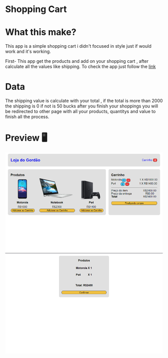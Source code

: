 # Shopping Cart

# What this make?

This app is a simple shopping cart i didn't focused in style just if would work and it's working.

First- This app get the products and add on your shopping cart , after calculate all the values like shipping.
To check the app just follow the [link](https://my-shopping-carts.netlify.app)

# Data

The shipping value is calculate with your total , if the total is more than 2000 the shipping is 0 if not is 50 bucks after you finish your shoppings you will be redirected to other page with all your products, quantitys and value to finish all the process.

# Preview 🖥️

![fistImage](design/design1.png)
![secondImage](design/design2.png)

